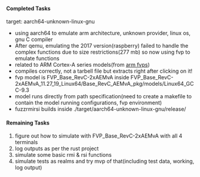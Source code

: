 #### Completed Tasks
target: aarch64-unknown-linux-gnu
- using aarch64 to emulate arm architecture, unknown provider, linux os, gnu C compiler
- After qemu, emulating the 2017 version(raspberry) failed to handle the complex functions due to size restrictions(277 mb)
so now using fvp to emulate functions
- related to ARM Cortex-A series models(from [arm fvps](https://developer.arm.com/Tools%20and%20Software/Fixed%20Virtual%20Platforms/Arm%20Architecture%20FVPs))
- compiles correctly, not a tarbell file but extracts right after clicking on it!
- fvp model is FVP_Base_RevC-2xAEMvA inside FVP_Base_RevC-2xAEMvA_11.27_19_Linux64/Base_RevC_AEMvA_pkg/models/Linux64_GCC-9.3
- model runs directly from path specification(need to create a makefile to contain the model running configurations, fvp environment)
- fuzzrmirsi builds inside ./target/aarch64-unknown-linux-gnu/release/

#### Remaining Tasks
1. figure out how to simulate with FVP_Base_RevC-2xAEMvA with all 4 terminals
2. log outputs as per the rust project
3. simulate some basic rmi & rsi functions
4. simulate tests as realms and try mvp of that(including test data, working, log output)
